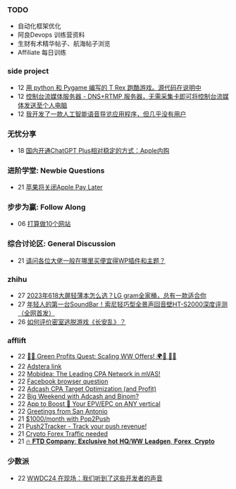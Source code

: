 ### TODO
-  自动化框架优化
-  阿良Devops 训练营资料
-  生财有术精华帖子、航海帖子浏览
-  Affiliate 每日训练

### side project
<!-- sideproject:START -->
-  12 [用 python 和 Pygame 编写的 T Rex 跑酷游戏。源代码在说明中](https://www.youtube.com/watch?v=pZySIXSelCA)
-  12 [控制台流媒体服务器 - DNS+RTMP 服务器，无需采集卡即可将控制台流媒体发送至个人电脑](https://github.com/Aioros/console-streaming-server)
-  12 [我开发了一款人工智能语音导览应用程序，但几乎没有用户](https://www.reddit.com/r/SideProject/comments/18gpp0e/ive_built_an_ai_audio_tour_app_but_have_almost_no/)<!-- sideproject:END -->


### 无忧分享
<!-- ruyo:START -->
-  18 [国内开通ChatGPT Plus相对稳定的方式：Apple内购](https://51.ruyo.net/18681.html)<!-- ruyo:END -->

### 进阶学堂: Newbie Questions
<!-- advertcn1:START -->
-  21 [苹果将关闭Apple Pay Later](https://www.advertcn.com/thread-115454-1-1.html)<!-- advertcn1:END -->

### 步步为赢: Follow Along
<!-- advertcn2:START -->
-  06 [打算做10个网站](https://www.advertcn.com/thread-115247-1-1.html)<!-- advertcn2:END -->

### 综合讨论区: General Discussion
<!-- advertcn3:START -->
-  21 [请问各位大佬一般在哪里买便宜得WP插件和主题？](https://www.advertcn.com/thread-115457-1-1.html)<!-- advertcn3:END -->


### zhihu
<!-- zhihu:START -->
-  27 [2023年618大屏轻薄本怎么选？LG gram全家桶，总有一款适合你](http://zhuanlan.zhihu.com/p/632641888?utm_campaign=rss&utm_medium=rss&utm_source=rss&utm_content=title)
-  27 [年轻人的第一台SoundBar！索尼轻巧型全景声回音壁HT-S2000深度评测（全网首发）](http://zhuanlan.zhihu.com/p/630990296?utm_campaign=rss&utm_medium=rss&utm_source=rss&utm_content=title)
-  26 [如何评价密室逃脱游戏《长安乱》？](http://www.zhihu.com/question/563950552/answer/3045961312?utm_campaign=rss&utm_medium=rss&utm_source=rss&utm_content=title)<!-- zhihu:END -->

### afflift
<!-- afflift:START -->
-  22 [🌿💸 Green Profits Quest: Scaling WW Offers! 🌍🚀 📲💥](https://afflift.com/f/threads/%F0%9F%8C%BF%F0%9F%92%B8-green-profits-quest-scaling-ww-offers-%F0%9F%8C%8D%F0%9F%9A%80-%F0%9F%93%B2%F0%9F%92%A5.13167/)
-  22 [Adstera link](https://afflift.com/f/threads/adstera-link.13324/)
-  22 [Mobidea: The Leading CPA Network in mVAS!](https://afflift.com/f/threads/mobidea-the-leading-cpa-network-in-mvas.13235/)
-  22 [Facebook browser question](https://afflift.com/f/threads/facebook-browser-question.13325/)
-  22 [Adcash CPA Target Optimization &lpar;and Profit&rpar;](https://afflift.com/f/threads/adcash-cpa-target-optimization-and-profit.9511/)
-  22 [Big Weekend with Adcash and Binom?](https://afflift.com/f/threads/big-weekend-with-adcash-and-binom.13318/)
-  22 [App to Boost 🚀 Your EPV/EPC on ANY vertical](https://afflift.com/f/threads/app-to-boost-%F0%9F%9A%80-your-epv-epc-on-any-vertical.13323/)
-  22 [Greetings from San Antonio](https://afflift.com/f/threads/greetings-from-san-antonio.13321/)
-  21 [$1000/month with Pop2Push](https://afflift.com/f/threads/1000-month-with-pop2push.13275/)
-  21 [Push2Tracker - Track your push revenue!](https://afflift.com/f/threads/push2tracker-track-your-push-revenue.13278/)
-  21 [Crypto Forex Traffic needed](https://afflift.com/f/threads/crypto-forex-traffic-needed.9342/)
-  21 [🔥 𝐅𝐓𝐃 𝐂𝐨𝐦𝐩𝐚𝐧𝐲: 𝐄𝐱𝐜𝐥𝐮𝐬𝐢𝐯𝐞 𝐡𝐨𝐭 𝐇𝐐/𝐖𝐖 𝐋𝐞𝐚𝐝𝐠𝐞𝐧, 𝐅𝐨𝐫𝐞𝐱, 𝐂𝐫𝐲𝐩𝐭𝐨](https://afflift.com/f/threads/%F0%9F%94%A5-%F0%9D%90%85%F0%9D%90%93%F0%9D%90%83-%F0%9D%90%82%F0%9D%90%A8%F0%9D%90%A6%F0%9D%90%A9%F0%9D%90%9A%F0%9D%90%A7%F0%9D%90%B2-%F0%9D%90%84%F0%9D%90%B1%F0%9D%90%9C%F0%9D%90%A5%F0%9D%90%AE%F0%9D%90%AC%F0%9D%90%A2%F0%9D%90%AF%F0%9D%90%9E-%F0%9D%90%A1%F0%9D%90%A8%F0%9D%90%AD-%F0%9D%90%87%F0%9D%90%90-%F0%9D%90%96%F0%9D%90%96-%F0%9D%90%8B%F0%9D%90%9E%F0%9D%90%9A%F0%9D%90%9D%F0%9D%90%A0%F0%9D%90%9E%F0%9D%90%A7-%F0%9D%90%85%F0%9D%90%A8%F0%9D%90%AB%F0%9D%90%9E%F0%9D%90%B1-%F0%9D%90%82%F0%9D%90%AB%F0%9D%90%B2%F0%9D%90%A9%F0%9D%90%AD%F0%9D%90%A8.13320/)<!-- afflift:END -->

### 少数派
<!-- sspai:START -->
-  22 [WWDC24 在现场：我们听到了这些开发者的声音](https://sspai.com/post/89816)<!-- sspai:END -->
